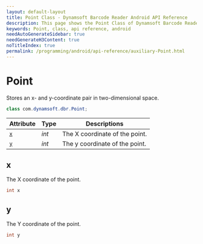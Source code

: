 ```yaml
---
layout: default-layout
title: Point Class - Dynamsoft Barcode Reader Android API Reference
description: This page shows the Point Class of Dynamsoft Barcode Reader for Android SDK.
keywords: Point, class, api reference, android
needAutoGenerateSidebar: true
needGenerateH3Content: true
noTitleIndex: true
permalink: /programming/android/api-reference/auxiliary-Point.html
---
```


# Point

Stores an x- and y-coordinate pair in two-dimensional space.

```java
class com.dynamsoft.dbr.Point;
```

| Attribute | Type | Descriptions |
|---------- | ---- | ------------ |
| [`x`](#x) | *int* | The X coordinate of the point. |
| [`y`](#y) | *int* | The y coordinate of the point. |

## x

The X coordinate of the point.

```java
int x
```

## y

The Y coordinate of the point.

```java
int y
```

